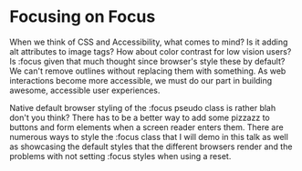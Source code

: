 # Focusing on Focus

When we think of CSS and Accessibility, what comes to mind? Is it adding alt attributes to image tags? How about color contrast for low vision users? Is :focus given that much thought since browser's style these by default? We can't remove outlines without replacing them with something. As web interactions become more accessible, we must do our part in building awesome, accessible user experiences.

Native default browser styling of the :focus pseudo class is rather blah don't you think? There has to be a better way to add some pizzazz to buttons and form elements when a screen reader enters them. There are numerous ways to style the :focus class that I will demo in this talk as well as showcasing the default styles that the different browsers render and the problems with not setting :focus styles when using a reset. 
